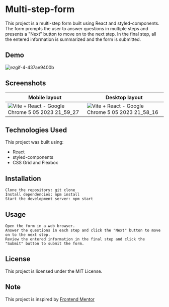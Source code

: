 # Multi-step-form

This project is a multi-step form built using React and styled-components. The form prompts the user to answer questions in multiple steps and presents a "Next" button to move on to the next step. In the final step, all the entered information is summarized and the form is submitted.

## Demo

![ezgif-4-437ae9400b](https://user-images.githubusercontent.com/73611059/236548386-16286d11-622a-49ec-981a-07f54b234122.gif)

## Screenshots

| Mobile layout                                                                       | Desktop layout                                                                        |
| ----------------------------------------------------------------------------------- | ------------------------------------------------------------------------------------- |
| ![Vite + React - Google Chrome 5 05 2023 21_59_27](https://user-images.githubusercontent.com/73611059/236546215-bd6efb5c-776f-4023-a3b0-104ba5b8bc02.png)| ![Vite + React - Google Chrome 5 05 2023 21_58_16](https://user-images.githubusercontent.com/73611059/236546639-08e6bc53-3061-4ad6-a2a9-fdd46f2ca7cd.png)|


## Technologies Used

This project was built using:
- React
- styled-components
- CSS Grid and Flexbox

## Installation

    Clone the repository: git clone
    Install dependencies: npm install
    Start the development server: npm start
## Usage
    Open the form in a web browser.
    Answer the questions in each step and click the "Next" button to move on to the next step.
    Review the entered information in the final step and click the "Submit" button to submit the form.
    
## License
 This project is licensed under the MIT License. 
 
 ## Note
  This project is inspired by [Frontend Mentor](https://www.frontendmentor.io/home)
